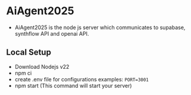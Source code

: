 # AiAgent2025 
- AiAgent2025 is the node js server which communicates to supabase, synthflow API and openai API.

## Local Setup
- Download Nodejs v22
- npm ci
- create .env file for configurations examples: `PORT=3001`
- npm start (This command will start your server)
